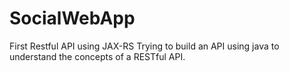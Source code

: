 # SocialWebApp
First Restful API using JAX-RS
Trying to build an API using java to understand the concepts of a RESTful API.
